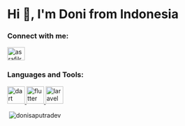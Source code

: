 <h1>Hi 👋, I'm Doni from Indonesia</h1>

<h3 align="left">Connect with me:</h3>
<p align="left">
<a href="https://www.linkedin.com/in/donisaputradev/" target="blank"><img align="center" src="https://raw.githubusercontent.com/rahuldkjain/github-profile-readme-generator/master/src/images/icons/Social/linked-in-alt.svg" alt="asrafilr" height="30" width="40" /></a>
</p>

<h3 align="left">Languages and Tools:</h3>
<p align="left"> <a href="https://dart.dev" target="_blank" rel="noreferrer"> <img src="https://www.vectorlogo.zone/logos/dartlang/dartlang-icon.svg" alt="dart" width="40" height="40"/> </a> <a href="https://flutter.dev" target="_blank" rel="noreferrer"> <img src="https://www.vectorlogo.zone/logos/flutterio/flutterio-icon.svg" alt="flutter" width="40" height="40"/> </a> <a href="https://laravel.com/" target="_blank" rel="noreferrer"> <img src="https://laravel.com/img/logomark.min.svg" alt="laravel" width="40" height="40"/> </a> </p>

<p>&nbsp;<img align="center" src="https://github-readme-stats.vercel.app/api?username=donisaputradev&show_icons=true&locale=en" alt="donisaputradev" /></p>
